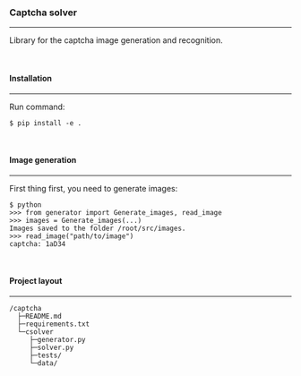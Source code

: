 ### Captcha solver

---

Library for the captcha image generation and recognition.

<br>

#### Installation

---

Run command:
```
$ pip install -e .
```

<br>

#### Image generation

---

First thing first, you need to generate images:
```
$ python
>>> from generator import Generate_images, read_image
>>> images = Generate_images(...)
Images saved to the folder /root/src/images.
>>> read_image("path/to/image")
captcha: 1aD34
```

<br>

#### Project layout

---

```
/captcha
  ├─README.md
  ├─requirements.txt
  └─csolver
     ├─generator.py
     ├─solver.py
     ├─tests/
     └─data/
```

<br>

